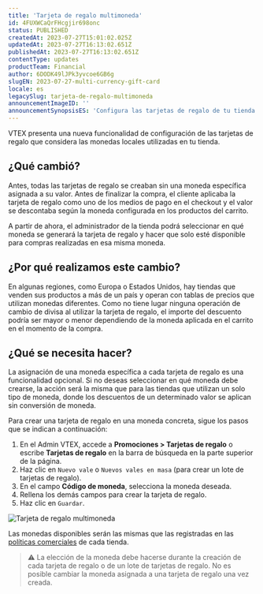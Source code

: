 ```yaml
---
title: 'Tarjeta de regalo multimoneda'
id: 4FUXWCaQrFHcgjir698onc
status: PUBLISHED
createdAt: 2023-07-27T15:01:02.025Z
updatedAt: 2023-07-27T16:13:02.651Z
publishedAt: 2023-07-27T16:13:02.651Z
contentType: updates
productTeam: Financial
author: 6DODK49lJPk3yvcoe6GB6g
slugEN: 2023-07-27-multi-currency-gift-card
locale: es
legacySlug: tarjeta-de-regalo-multimoneda
announcementImageID: ''
announcementSynopsisES: 'Configura las tarjetas de regalo de tu tienda en múltiples monedas'
---
```


VTEX presenta una nueva funcionalidad de configuración de las tarjetas de regalo que considera las monedas locales utilizadas en tu tienda.

## ¿Qué cambió?

Antes, todas las tarjetas de regalo se creaban sin una moneda específica asignada a su valor. Antes de finalizar la compra, el cliente aplicaba la tarjeta de regalo como uno de los medios de pago en el checkout y el valor se descontaba según la moneda configurada en los productos del carrito.

A partir de ahora, el administrador de la tienda podrá seleccionar en qué moneda se generará la tarjeta de regalo y hacer que solo esté disponible para compras realizadas en esa misma moneda. 

## ¿Por qué realizamos este cambio?

En algunas regiones, como Europa o Estados Unidos, hay tiendas que venden sus productos a más de un país y operan con tablas de precios que utilizan monedas diferentes. Como no tiene lugar ninguna operación de cambio de divisa al utilizar la tarjeta de regalo, el importe del descuento podría ser mayor o menor dependiendo de la moneda aplicada en el carrito en el momento de la compra.

## ¿Qué se necesita hacer?

La asignación de una moneda específica a cada tarjeta de regalo es una funcionalidad opcional. Si no deseas seleccionar en qué moneda debe crearse, la acción será la misma que para las tiendas que utilizan un solo tipo de moneda, donde los descuentos de un determinado valor se aplican sin conversión de moneda.

Para crear una tarjeta de regalo en una moneda concreta, sigue los pasos que se indican a continuación:

1. En el Admin VTEX, accede a **Promociones > Tarjetas de regalo** o escribe **Tarjetas de regalo** en la barra de búsqueda en la parte superior de la página.
2. Haz clic en `Nuevo vale` o `Nuevos vales en masa` (para crear un lote de tarjetas de regalo).
3. En el campo **Código de moneda**, selecciona la moneda deseada.
4. Rellena los demás campos para crear la tarjeta de regalo.
5. Haz clic en `Guardar`.

![Tarjeta de regalo multimoneda](https://images.ctfassets.net/alneenqid6w5/5OBq7L6L2IeSOz5fBe6aRK/8908f1e2a6d350ebdbc3ae648aad5eec/GiftCard_Multicurrency_ES_1.PNG)

Las monedas disponibles serán las mismas que las registradas en las [políticas comerciales](https://help.vtex.com/es/tutorial/como-funciona-uma-politica-comercial--6Xef8PZiFm40kg2STrMkMV) de cada tienda.

>⚠️ La elección de la moneda debe hacerse durante la creación de cada tarjeta de regalo o de un lote de tarjetas de regalo. No es posible cambiar la moneda asignada a una tarjeta de regalo una vez creada.
